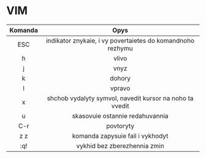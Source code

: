 # VIM

 Komanda | Opys
:-------:|:-----:
 ESC     |indikator znykaie, i vy povertaietes do komandnoho rezhymu
 h       | vlivo
 j       | vnyz
 k       | dohory
 l       | vpravo
 x       | shchob vydalyty symvol, navedit kursor na noho ta vvedit
 u       | skasovuie ostannie redahuvannia
 C-r     | povtoryty
 z z     | komanda zapysuie fail i vykhodyt
 :q!     | vykhid bez zberezhennia zmin